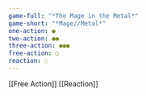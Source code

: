```yaml
---
game-full: "*The Mage in the Metal*"
game-short: "*Mage//Metal*"
one-action: ●
two-action: ●●
three-action: ●●●
free-action: ○
reaction: ◌
---
```

[[Free Action]]
[[Reaction]]